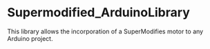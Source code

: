 # Supermodified_ArduinoLibrary
This library allows the incorporation of a SuperModifies motor to any Arduino project.
